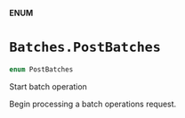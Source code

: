 **ENUM**

# `Batches.PostBatches`

```swift
enum PostBatches
```

Start batch operation

Begin processing a batch operations request.
